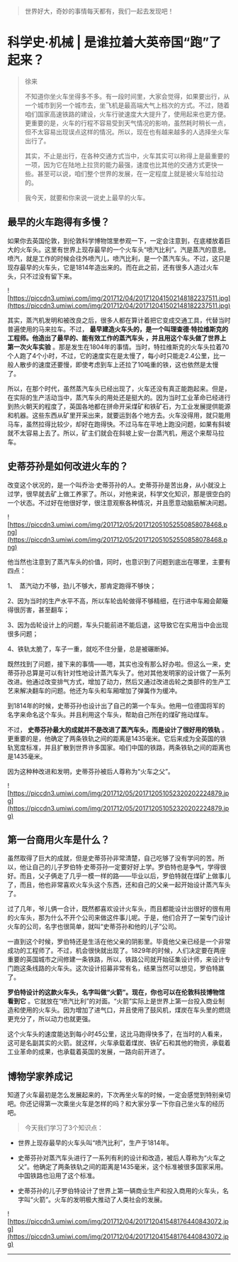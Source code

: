 > 世界好大，奇妙的事情每天都有，我们一起去发现吧！

# 科学史·机械 | 是谁拉着大英帝国“跑”了起来？

> 徐来
> 
> 不知道你坐火车坐得多不多。有一段时间里，大家会觉得，如果要出行，从一个城市到另一个城市去，坐飞机是最高端大气上档次的方式。不过，随着咱们国家高速铁路的建设，火车行驶速度大大提升了，使用起来也更方便。更重要的是，火车的行程不容易受到天气情况的影响，虽然耗时稍长一点，但不太容易出现误点这样的情况。所以，现在也有越来越多的人选择坐火车出行了。
> 
> 其实，不止是出行，在各种交通方式当中，火车其实可以称得上是最重要的一项，因为它在陆地上拉货的能力最强，速度也比其他的交通方式更快一些。甚至可以说，咱们整个世界的发展，在一定程度上就是被火车给拉动的。
> 
> 我今天，就要和你来说一说史上最早的火车。

## 最早的火车跑得有多慢？

如果你去英国伦敦，到伦敦科学博物馆里参观一下，一定会注意到，在底楼放着巨大的火车头。这里有世界上现存最早的一个火车头“喷汽比利”。汽是蒸汽的意思。喷汽，就是工作的时候会往外喷汽儿，喷汽比利，是一个蒸汽车头。不过，这只是现存最早的火车头，它是1814年造出来的。而在此之前，还有很多人造过火车头，只不过没有留下来。

![https://piccdn3.umiwi.com/img/201712/04/201712041502148182237511.jpg](https://piccdn3.umiwi.com/img/201712/04/201712041502148182237511.jpg)

其实，蒸汽机发明和被改良之后，很多人都在算计着把它变成交通工具，代替当时普遍使用的马来拉车。不过， **最早建造火车头的，是一个叫理查德·特拉维斯克的工程师。他造出了最早的、能有效工作的蒸汽车头**  **，并且用这个车头做了世界上第一次火车实验** 。那是发生在1804年的事情。当时，特拉维斯克的火车头拉着70个人跑了4个小时，不过，它的速度实在是太慢了，每小时只能走2.4公里，比一般人散步的速度还要慢，即使考虑到车上还拉了10吨重的铁，这也依然是太慢了。

所以，在那个时代，虽然蒸汽车头已经出现了，火车还没有真正能跑起来。但是，在实际的生产活动当中，蒸汽车头的用处还是挺大的。因为当时工业革命已经进行到热火朝天的程度了，英国各地都在拼命开采煤矿和铁矿石，为工业发展提供能源和机器。这些东西从矿里开采出来，就要运到各个地方去。火车没得用，就只能用马车，虽然拉得比较少，却好在跑得快。不过马车在平地上跑没问题，如果有斜坡就不太容易上去了。所以，矿主们就会在斜坡上安一台蒸汽机，用这个来帮马拉车。    

## 史蒂芬孙是如何改进火车的？

改变这个状况的，是一个叫乔治·史蒂芬孙的人。史蒂芬孙是苦出身，从小就没上过学，很早就去矿上做工养家了。所以，对他来说，科学文化知识，那是很空白的一个状态。不过好在他很好学，很注意观察各种情况，并且愿意动脑筋解决问题。

![https://piccdn3.umiwi.com/img/201712/05/201712051052550858078468.png](https://piccdn3.umiwi.com/img/201712/05/201712051052550858078468.png)

他当然也注意到了蒸汽车头的价值，同时，也意识到了问题到底出在哪里，主要有四点：

1、  蒸汽动力不够，劲儿不够大，那肯定跑得不够快；

2、因为当时的生产水平不高，所以车轮齿轮做得不够精细，在行进中车厢会颠簸得很厉害，甚至翻车；

3、因为齿轮设计上的问题，车头只能前进不能后退，这导致它在实用当中会出现很多问题；

4、铁轨太脆了，车子一重，就吃不住分量，总是被碾断掉。

既然找到了问题，接下来的事情——嗯，其实也没有那么好办啦。但这么一来，史蒂芬孙总算是可以有针对性地设计蒸汽车头了。他对其他发明家的设计做了一系列改进。他通过改变排气方式，增加了动力，然后又通过改进齿轮之类部件的生产工艺来解决翻车的问题。他还为车头和车厢增加了弹簧作为缓冲。

到1814年的时候，史蒂芬孙也设计出了自己的第一个车头。他用一位德国将军的名字来命名这个车头。并且利用这个车头，帮助自己所在的煤矿拖动煤车。

不过， **史蒂芬孙最大的成就并不是改进了蒸汽车头，而是设计了很好用的铁轨** 。更重要的是，他确定了两条铁轨之间的距离是1435毫米。它后来成为全英国的铁轨宽度标准，并且扩散到世界许多国家。咱们中国的铁路，两条铁轨之间的距离也是1435毫米。

因为这种种改进和发明，史蒂芬孙被后人尊称为“火车之父”。

![https://piccdn3.umiwi.com/img/201712/05/201712051052320202224879.jpg](https://piccdn3.umiwi.com/img/201712/05/201712051052320202224879.jpg)

## 第一台商用火车是什么？

虽然取得了巨大的成就，但是史蒂芬孙非常清楚，自己吃够了没有学问的苦。所以，他让自己的儿子罗伯特·史蒂芬孙一定要好好上学。罗伯特也是争气，学得很好。而且，父子俩走了几乎一模一样的路——毕业以后，罗伯特就在煤矿上做事儿了，而且，他也非常喜欢火车头这个东西，还和自己的父亲一起开始设计蒸汽车头了。

过了几年，爷儿俩一合计，既然都喜欢设计火车头，而且都能设计出很好的很有用的火车头，那为什么不开个公司来做这件事儿呢。于是，他们合开了一架专门设计火车的公司，名字也很简单，就叫“史蒂芬孙和他的儿子”公司。

一直到这个时候，罗伯特还是生活在他父亲的阴影里。毕竟他父亲已经是一个非常成功的工程师了。不过，机会很快就出现了。1829年的时候，人们决定要在两座重要的英国城市之间修建一条铁路，所以，铁路公司就开始征集设计师，来设计专门跑这条线路的火车头。这次设计招募非常有名，结果当然可以想见，罗伯特赢了。

 **罗伯特设计的这款火车头，名字叫做“火箭”。现在，你也可以在伦敦科技博物馆看到它** 。它就放在“喷汽比利”的对面。“火箭”实际上是世界上第一台投入商业制造和使用的火车头。因为增加了进气口，并且使用了鼓风机，煤炭在车头里的燃烧更充分了，所以动力也就更强。

这个火车头的速度能达到每小时45公里，这比马跑得快多了，在当时的人看来，这可是名副其实的火箭。就这样，火车承载着煤炭、铁矿石和其他的物资，承载着工业革命的成果，也承载着英国的发展，一路向前开进了。

## 博物学家养成记

知道了火车最初是怎么发展起来的，下次再坐火车的时候，一定会感觉到特别亲切吧。你还记得第一次乘坐火车是怎样的吗？和大家分享一下你自己坐火车的经历吧。

> 今天我们学习了3个知识点：

* 世界上现存最早的火车头叫“喷汽比利”，生产于1814年。

* 史蒂芬孙对蒸汽车头进行了一系列有利的设计和改造，被后人尊称为“火车之父”。他确定了两条铁轨之间的距离是1435毫米，这个标准被很多国家采用。中国铁路也沿用了这个标准。

* 史蒂芬孙的儿子罗伯特设计了世界上第一辆商业生产和投入商用的火车头，名字叫“火箭”。火车的发明极大推动了人类社会的发展。

![https://piccdn3.umiwi.com/img/201712/04/201712041548176440843072.jpg](https://piccdn3.umiwi.com/img/201712/04/201712041548176440843072.jpg)

---
